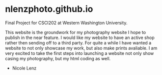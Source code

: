 # nlenzphoto.github.io

Final Project for CSCI202 at Western Washington University.

This website is the groundwork for my photography website I hope to publish in the near feature. I would like my website to have an active shop rather then sending off to a third party. For quite a while I have wanted a website to not only showcase my work, but also make prints avaliable. I am very excited to take the first steps into launching a website not only show casing my photography, but my html coding as well.

- Nicole Lenz
